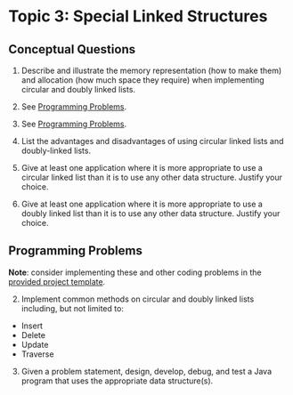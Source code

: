 # Topic 3: Special Linked Structures

## Conceptual Questions

1. Describe and illustrate the memory representation (how to make them) and allocation
(how much space they require) when implementing circular and doubly linked lists.

2. See [Programming Problems](#programming-problems).

3. See [Programming Problems](#programming-problems).

4. List the advantages and disadvantages of using circular linked lists and doubly-linked lists.

5. Give at least one application where it is more appropriate to use a circular linked list than it is to use
any other data structure. Justify your choice.

6. Give at least one application where it is more appropriate to use a doubly linked list than it is to use
any other data structure. Justify your choice.

## Programming Problems

**Note**: consider implementing these and other coding problems in the [provided project template](./sls-project/).

2. Implement common methods on circular and doubly linked lists including, but not limited to:
  * Insert
  * Delete
  * Update
  * Traverse

3. Given a problem statement, design, develop, debug, and test a Java program that uses the
appropriate data structure(s).
